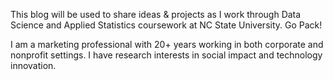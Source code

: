 This blog will be used to share ideas & projects as I work through Data Science and Applied Statistics coursework at NC State University. Go Pack!

I am a marketing professional with 20+ years working in both corporate and nonprofit settings. I have research interests in social impact and technology innovation. 


